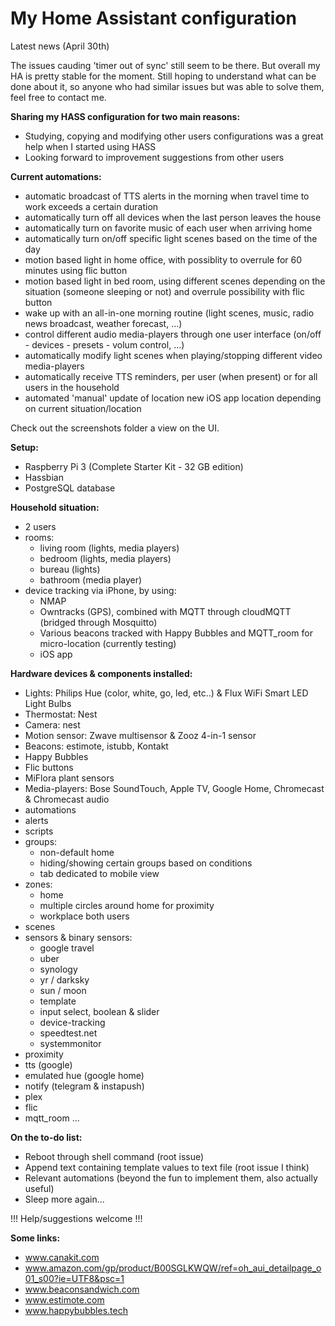 # My Home Assistant configuration

Latest news (April 30th)

The issues cauding 'timer out of sync' still seem to be there.   But overall my HA is pretty stable for the moment.
Still hoping to understand what can be done about it, so anyone who had similar issues but was able to solve them, feel free to contact me.

**Sharing my HASS configuration for two main reasons:**
  - Studying, copying and modifying other users configurations was a great help when I started using HASS
  - Looking forward to improvement suggestions from other users

**Current automations:**
  - automatic broadcast of TTS alerts in the morning when travel time to work exceeds a certain duration
  - automatically turn off all devices when the last person leaves the house
  - automatically turn on favorite music of each user when arriving home
  - automatically turn on/off specific light scenes based on the time of the day
  - motion based light in home office, with possiblity to overrule for 60 minutes using flic button
  - motion based light in bed room, using different scenes depending on the situation (someone sleeping or not) and overrule possibility with flic button
  - wake up with an all-in-one morning routine (light scenes, music, radio news broadcast, weather forecast, ...)
  - control different audio media-players through one user interface (on/off - devices - presets - volum control, ...)
  - automatically modify light scenes when playing/stopping different video media-players
  - automatically receive TTS reminders, per user (when present) or for all users in the household
  - automated 'manual' update of location new iOS app location depending on current situation/location

Check out the screenshots folder a view on the UI.

**Setup:**
  - Raspberry Pi 3 (Complete Starter Kit - 32 GB edition)
  - Hassbian
  - PostgreSQL database

**Household situation:**
  - 2 users
  - rooms:
    - living room (lights, media players)
    - bedroom (lights, media players)
    - bureau (lights)
    - bathroom (media player)
  - device tracking via iPhone, by using:
    - NMAP
    - Owntracks (GPS), combined with MQTT through cloudMQTT (bridged through Mosquitto)
    - Various beacons tracked with Happy Bubbles and MQTT_room for micro-location (currently testing)
    - iOS app

**Hardware devices & components installed:**
  - Lights: Philips Hue (color, white, go, led, etc..) & Flux WiFi Smart LED Light Bulbs
  - Thermostat: Nest
  - Camera: nest
  - Motion sensor: Zwave multisensor & Zooz 4-in-1 sensor
  - Beacons: estimote, istubb, Kontakt
  - Happy Bubbles
  - Flic buttons
  - MiFlora plant sensors
  - Media-players: Bose SoundTouch, Apple TV, Google Home, Chromecast & Chromecast audio
  - automations
  - alerts
  - scripts
  - groups:
    - non-default home
    - hiding/showing certain groups based on conditions
    - tab dedicated to mobile view
  - zones:
    - home
    - multiple circles around home for proximity
    - workplace both users
  - scenes
  - sensors & binary sensors:
    - google travel
    - uber
    - synology
    - yr / darksky
    - sun / moon
    - template
    - input select, boolean & slider
    - device-tracking
    - speedtest.net
    - systemmonitor
  - proximity
  - tts (google)
  - emulated hue (google home)
  - notify (telegram & instapush)
  - plex
  - flic
  - mqtt_room
  ...

**On the to-do list:**
  - Reboot through shell command (root issue)
  - Append text containing template values to text file (root issue I think)
  - Relevant automations (beyond the fun to implement them, also actually useful)
  - Sleep more again...

!!! Help/suggestions welcome !!!

**Some links:**
  - www.canakit.com
  - www.amazon.com/gp/product/B00SGLKWQW/ref=oh_aui_detailpage_o01_s00?ie=UTF8&psc=1
  - www.beaconsandwich.com
  - www.estimote.com
  - www.happybubbles.tech



